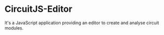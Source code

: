 # CircuitJS-Editor
It's a JavaScript application providing an editor to create and analyse circuit modules.
